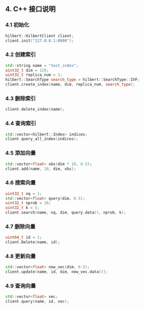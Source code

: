 ## 4. C++ 接口说明

### 4.1 初始化
```c++
hilbert::HilbertClient client;
client.init("127.0.0.1:8000");
```
### 4.2 创建索引
```c++
std::string name = "test_index";
uint32_t dim = 128;
uint32_t replica_num = 1;
hilbert::SearchType search_type = hilbert::SearchType::IVF;
client.create_index(name, dim, replica_num, search_type);
```
### 4.3 删除索引
```c++
client.delete_index(name);
```
### 4.4 查询索引
```c++
std::vector<hilbert::Index> indices;
client.query_all_index(indices);
```
### 4.5 添加向量
```c++
std::vector<float> xbs(dim * 10, 0.5);
client.add(name, 10, dim, xbs);
```
### 4.6 搜索向量
```c++
uint32_t nq = 1;
std::vector<float> query(dim, 0.5);
uint32_t nprob = 10;
uint32_t k = 5;
client.search(name, nq, dim, query.data(), nprob, k);
```
### 4.7 删除向量
```c++
uint64_t id = 1;
client.Delete(name, id);
```
### 4.8 更新向量
```c++
std::vector<float> new_vec(dim, 0.5);
client.update(name, id, dim, new_vec.data());
```
### 4.9 查询向量
```c++
std::vector<float> vec;
client.query(name, id, vec);
```

